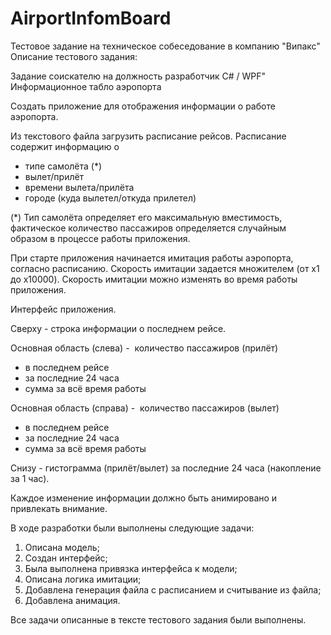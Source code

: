 # AirportInfomBoard
Тестовое задание на техническое собеседование в компанию "Випакс"
Описание тестового задания:

Задание соискателю на должность разработчик C# / WPF"
Информационное табло аэропорта

Создать приложение для отображения информации о работе аэропорта.

Из текстового файла загрузить расписание рейсов.
Расписание содержит информацию о
 - типе самолёта (*)
 - вылет/прилёт
 - времени вылета/прилёта
 - городе (куда вылетел/откуда прилетел)

(*) Тип самолёта определяет его максимальную вместимость,
фактическое количество пассажиров определяется случайным образом в процессе работы приложения.

При старте приложения начинается имитация работы аэропорта, согласно расписанию.
Скорость имитации задается множителем (от x1 до x10000).
Скорость имитации можно изменять во время работы приложения.

Интерфейс приложения.

Сверху - строка информации о последнем рейсе.

Основная область (слева) -  количество пассажиров (прилёт)
 - в последнем рейсе
 - за последние 24 часа
 - сумма за всё время работы

Основная область (справа) -  количество пассажиров (вылет)
 - в последнем рейсе
 - за последние 24 часа
 - сумма за всё время работы

Снизу - гистограмма (прилёт/вылет) за последние 24 часа (накопление за 1 час).

Каждое изменение информации должно быть анимировано и привлекать внимание.

В ходе разработки были выполнены следующие задачи:
1. Описана модель;
2. Создан интерфейс;
3. Была выполнена привязка интерфейса к модели;
4. Описана логика имитации;
5. Добавлена генерация файла с расписанием и считывание из файла;
6. Добавлена анимация.

Все задачи описанные в тексте тестового задания были выполнены.
